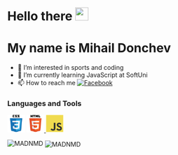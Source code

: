 # Hello there <img src="https://media.giphy.com/media/hvRJCLFzcasrR4ia7z/giphy.gif" width="30px" height="30px">
# My name is Mihail Donchev 
- 👀 I’m interested in sports and coding
- 🌱 I’m currently learning JavaScript at SoftUni
- 📫 How to reach me [![Facebook](https://img.shields.io/badge/-Facebook-00B2FF?style=flat-square&logo=Facebook&logoColor=white)](https://www.facebook.com/mihael.donchev)

<h3 align='left'>Languages and Tools</h3>
<p align='left'<a href="https://www.w3schools.com/css/" target="_blank" rel="noreferrer"> <img src="https://raw.githubusercontent.com/devicons/devicon/master/icons/css3/css3-original-wordmark.svg" alt="css3" width="40" height="40"/> </a>
  <a href="https://www.w3.org/html/" target="_blank" rel="noreferrer"> <img src="https://raw.githubusercontent.com/devicons/devicon/master/icons/html5/html5-original-wordmark.svg" alt="html5" width="40" height="40"/> </a>
  <a href="https://developer.mozilla.org/en-US/docs/Web/JavaScript" target="_blank" rel="noreferrer"> <img src="https://raw.githubusercontent.com/devicons/devicon/master/icons/javascript/javascript-original.svg" alt="javascript" width="40" height="40"/> </a>
  
  <p><img align="left" src="https://github-readme-stats.vercel.app/api/top-langs?username=MADNMD&show_icons=true&locale=en&layout=compact" alt="MADNMD" />
&nbsp;<img align="center" src="https://github-readme-stats.vercel.app/api?username=MADNMD&show_icons=true&locale=en" alt="MADNMD" /></p>
 
<!---
MADNMD/MADNMD is a ✨ special ✨ repository because its `README.md` (this file) appears on your GitHub profile.
You can click the Preview link to take a look at your changes.
--->
